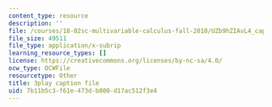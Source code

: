 ```yaml
---
content_type: resource
description: ''
file: /courses/18-02sc-multivariable-calculus-fall-2010/UZb9hZIAvL4_captions.vtt
file_size: 49511
file_type: application/x-subrip
learning_resource_types: []
license: https://creativecommons.org/licenses/by-nc-sa/4.0/
ocw_type: OCWFile
resourcetype: Other
title: 3play caption file
uid: 7b11b5c3-f61e-473d-b000-d17ac512f3e4
---
```

